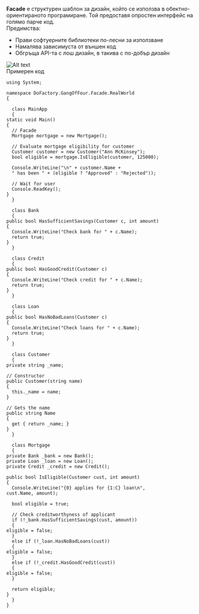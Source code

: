 <strong>Facade</strong> е структурен шаблон за дизайн, който се използва в обектно-ориентираното програмиране. Той предоставя опростен интерфейс на голямо парче код. 
<br />Предимства:
<ul>
    <li>Прави софтуерните библиотеки по-лесни за използване</li>
    <li>Намалява зависимуста от външен код</li>
    <li>Обгръща API-та с лош дизайн, в такива с по-добър дизайн</li>
</ul>

![Alt text](http://www.dofactory.com/images/diagrams/net/facade.gif)
<br />
Примерен код
<br />

    using System;
     
    namespace DoFactory.GangOfFour.Facade.RealWorld
    {
    
      class MainApp
      {
    static void Main()
    {
      // Facade
      Mortgage mortgage = new Mortgage();
     
      // Evaluate mortgage eligibility for customer
      Customer customer = new Customer("Ann McKinsey");
      bool eligible = mortgage.IsEligible(customer, 125000);
     
      Console.WriteLine("\n" + customer.Name +
      " has been " + (eligible ? "Approved" : "Rejected"));
     
      // Wait for user
      Console.ReadKey();
    }
      }
     
      class Bank
      {
    public bool HasSufficientSavings(Customer c, int amount)
    {
      Console.WriteLine("Check bank for " + c.Name);
      return true;
    }
      }
     
      class Credit
      {
    public bool HasGoodCredit(Customer c)
    {
      Console.WriteLine("Check credit for " + c.Name);
      return true;
    }
      }
     
      class Loan
      {
    public bool HasNoBadLoans(Customer c)
    {
      Console.WriteLine("Check loans for " + c.Name);
      return true;
    }
      }
    
      class Customer
      {
    private string _name;
     
    // Constructor
    public Customer(string name)
    {
      this._name = name;
    }
     
    // Gets the name
    public string Name
    {
      get { return _name; }
    }
      }
     
      class Mortgage
      {
    private Bank _bank = new Bank();
    private Loan _loan = new Loan();
    private Credit _credit = new Credit();
     
    public bool IsEligible(Customer cust, int amount)
    {
      Console.WriteLine("{0} applies for {1:C} loan\n",
    cust.Name, amount);
     
      bool eligible = true;
     
      // Check creditworthyness of applicant
      if (!_bank.HasSufficientSavings(cust, amount))
      {
    eligible = false;
      }
      else if (!_loan.HasNoBadLoans(cust))
      {
    eligible = false;
      }
      else if (!_credit.HasGoodCredit(cust))
      {
    eligible = false;
      }
     
      return eligible;
    }
      }
    }
